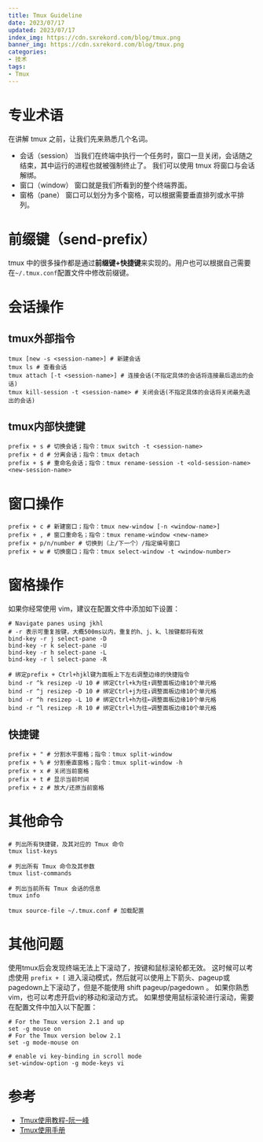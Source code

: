 ```yaml
---
title: Tmux Guideline
date: 2023/07/17
updated: 2023/07/17
index_img: https://cdn.sxrekord.com/blog/tmux.png
banner_img: https://cdn.sxrekord.com/blog/tmux.png
categories:
- 技术
tags:
- Tmux
---
```


# 专业术语
在讲解 tmux 之前，让我们先来熟悉几个名词。
- 会话（session）
当我们在终端中执行一个任务时，窗口一旦关闭，会话随之结束，其中运行的进程也就被强制终止了。
我们可以使用 tmux 将窗口与会话解绑。
- 窗口（window）
窗口就是我们所看到的整个终端界面。
- 窗格（pane）
窗口可以划分为多个窗格，可以根据需要垂直排列或水平排列。

# 前缀键（send-prefix）
tmux 中的很多操作都是通过**前缀键+快捷键**来实现的。用户也可以根据自己需要在`~/.tmux.conf`配置文件中修改前缀键。
# 会话操作
## tmux外部指令

```shell
tmux [new -s <session-name>] # 新建会话
tmux ls # 查看会话
tmux attach [-t <session-name>] # 连接会话(不指定具体的会话将连接最后退出的会话)
tmux kill-session -t <session-name> # 关闭会话(不指定具体的会话将关闭最先退出的会话)
```

## tmux内部快捷键

```shell
prefix + s # 切换会话；指令：tmux switch -t <session-name>
prefix + d # 分离会话；指令：tmux detach
prefix + $ # 重命名会话；指令：tmux rename-session -t <old-session-name> <new-session-name>
```


# 窗口操作

```shell
prefix + c # 新建窗口；指令：tmux new-window [-n <window-name>]
prefix + , # 窗口重命名；指令：tmux rename-window <new-name>
prefix + p/n/number # 切换到（上/下一个）/指定编号窗口
prefix + w # 切换窗口；指令：tmux select-window -t <window-number>
```

# 窗格操作

如果你经常使用 vim，建议在配置文件中添加如下设置：
```tmux
# Navigate panes using jkhl
# -r 表示可重复按键，大概500ms以内，重复的h、j、k、l按键都将有效
bind-key -r j select-pane -D
bind-key -r k select-pane -U
bind-key -r h select-pane -L
bind-key -r l select-pane -R

# 绑定prefix + Ctrl+hjkl键为面板上下左右调整边缘的快捷指令
bind -r ^k resizep -U 10 # 绑定Ctrl+k为往↑调整面板边缘10个单元格
bind -r ^j resizep -D 10 # 绑定Ctrl+j为往↓调整面板边缘10个单元格
bind -r ^h resizep -L 10 # 绑定Ctrl+h为往←调整面板边缘10个单元格
bind -r ^l resizep -R 10 # 绑定Ctrl+l为往→调整面板边缘10个单元格
```

## 快捷键

```shell
prefix + " # 分割水平窗格；指令：tmux split-window 
prefix + % # 分割垂直窗格；指令：tmux split-window -h
prefix + x # 关闭当前窗格
prefix + t # 显示当前时间
prefix + z # 放大/还原当前窗格
```

# 其他命令

```shell
# 列出所有快捷键，及其对应的 Tmux 命令
tmux list-keys

# 列出所有 Tmux 命令及其参数
tmux list-commands

# 列出当前所有 Tmux 会话的信息
tmux info

tmux source-file ~/.tmux.conf # 加载配置
```

# 其他问题
使用tmux后会发现终端无法上下滚动了，按键和鼠标滚轮都无效。
这时候可以考虑使用 `prefix + [` 进入滚动模式，然后就可以使用上下箭头、pageup或pagedown上下滚动了，但是不能使用 shift pageup/pagedown 。
如果你熟悉vim，也可以考虑开启vi的移动和滚动方式。
如果想使用鼠标滚轮进行滚动，需要在配置文件中加入以下配置：

```plain
# For the Tmux version 2.1 and up
set -g mouse on
# For the Tmux version below 2.1
set -g mode-mouse on

# enable vi key-binding in scroll mode
set-window-option -g mode-keys vi
```


# 参考
- [Tmux使用教程-阮一峰](https://www.ruanyifeng.com/blog/2019/10/tmux.html)
- [Tmux使用手册](http://louiszhai.github.io/2017/09/30/tmux/)
